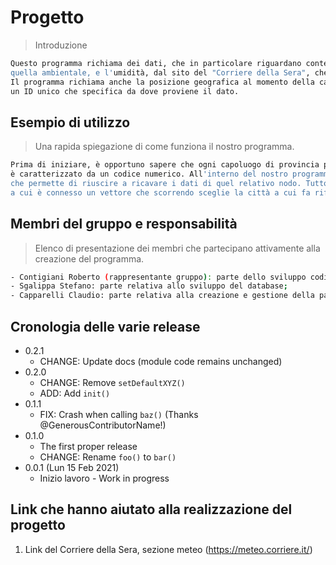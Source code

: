 # Progetto

> Introduzione


```sh
Questo programma richiama dei dati, che in particolare riguardano contenuto volumetrico dell'acqua, la temperatura del suolo,
quella ambientale, e l'umidità, dal sito del "Corriere della Sera", che li ha memorizzati e li classifica in base alla città.
Il programma richiama anche la posizione geografica al momento della cattura dei dati (latitudine e longitudine), insieme ad
un ID unico che specifica da dove proviene il dato.
```

## Esempio di utilizzo

> Una rapida spiegazione di come funziona il nostro programma.


```sh
Prima di iniziare, è opportuno sapere che ogni capoluogo di provincia presente nella lista del "Corriere della Sera" 
è caratterizzato da un codice numerico. All'interno del nostro programma python abbiamo realizzato una funzione "URL",
che permette di riuscire a ricavare i dati di quel relativo nodo. Tutto questo è possibile grazie alla funzione "node_code",
a cui è connesso un vettore che scorrendo sceglie la città a cui fa riferimento il codice.
```


## Membri del gruppo e responsabilità

> Elenco di presentazione dei membri che partecipano attivamente alla creazione del programma.


```sh
- Contigiani Roberto (rappresentante gruppo): parte dello sviluppo codice e connessione al relativo database;
- Sgalippa Stefano: parte relativa allo sviluppo del database;
- Capparelli Claudio: parte relativa alla creazione e gestione della pagina GitHub, creazione del file README.md
```

## Cronologia delle varie release

* 0.2.1
    * CHANGE: Update docs (module code remains unchanged)
* 0.2.0
    * CHANGE: Remove `setDefaultXYZ()`
    * ADD: Add `init()`
* 0.1.1
    * FIX: Crash when calling `baz()` (Thanks @GenerousContributorName!)
* 0.1.0
    * The first proper release
    * CHANGE: Rename `foo()` to `bar()`
* 0.0.1 (Lun 15 Feb 2021)
    * Inizio lavoro - Work in progress


## Link che hanno aiutato alla realizzazione del progetto

1. Link del Corriere della Sera, sezione meteo (https://meteo.corriere.it/)
